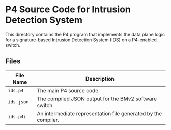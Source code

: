 # P4 Source Code for Intrusion Detection System

This directory contains the P4 program that implements the data plane logic for a signature-based Intrusion Detection System (IDS) on a P4-enabled switch.

## Files

| File Name | Description |
|-----------|-------------|
| `ids.p4` | The main P4 source code. |
| `ids.json` | The compiled JSON output for the BMv2 software switch. |
| `ids.p4i` | An intermediate representation file generated by the compiler. |
